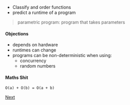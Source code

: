 - Classify and order functions
- predict a runtime of a program

> parametric program: program that takes parameters


#### Objections
- depends on hardware
- runtimes can change
- programs can be non-deterministic when using:
	- concurrency
	- random numbers


#### Maths Shit
`O(a) + O(b) = O(a + b)`

[Next](<Algorithms, Correctness and Efficiency (COMP5180)/4. Graphs>)